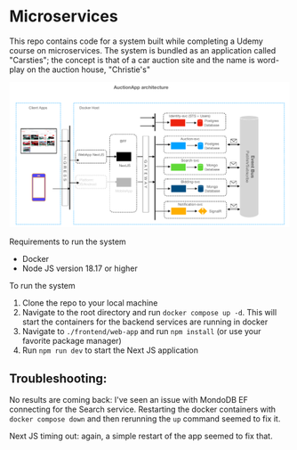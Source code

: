 # Microservices

This repo contains code for a system built while completing a Udemy course on microservices.
The system is bundled as an application called "Carsties"; the concept is that of a car auction site and the name is word-play on the auction house, "Christie's"

![system architecture image](carsties_architecture.png "Auction App Architecture")

Requirements to run the system
- Docker
- Node JS version 18.17 or higher

To run the system
1. Clone the repo to your local machine
2. Navigate to the root directory and run `docker compose up -d`. This will start the containers for the backend services are running in docker
3. Navigate to `./frontend/web-app` and run `npm install` (or use your favorite package manager)
4. Run `npm run dev` to start the Next JS application

## Troubleshooting:

No results are coming back: I've seen an issue with MondoDB EF connecting for the Search service. Restarting the docker containers with `docker compose down` and then rerunning the `up` command seemed to fix it.

Next JS timing out: again, a simple restart of the app seemed to fix that.